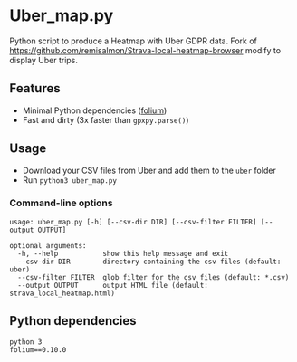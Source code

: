 # Uber_map.py

Python script to produce a Heatmap with Uber GDPR data.
Fork of https://github.com/remisalmon/Strava-local-heatmap-browser modify to display Uber trips.

## Features

* Minimal Python dependencies ([folium](https://github.com/python-visualization/folium))
* Fast and dirty (3x faster than `gpxpy.parse()`)

## Usage

* Download your CSV files from Uber and add them to the `uber` folder  
* Run `python3 uber_map.py`

### Command-line options

```
usage: uber_map.py [-h] [--csv-dir DIR] [--csv-filter FILTER] [--output OUTPUT]

optional arguments:
  -h, --help           show this help message and exit
  --csv-dir DIR        directory containing the csv files (default: uber)
  --csv-filter FILTER  glob filter for the csv files (default: *.csv)
  --output OUTPUT      output HTML file (default: strava_local_heatmap.html)
```

## Python dependencies

```
python 3
folium==0.10.0

```